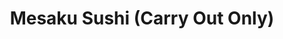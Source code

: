 ---
layout: place
title: "Mesaku Sushi (Carry Out Only)"
permalink: /illinois/lincolnwood/mesaku-sushi-carry-out-only.html
stateAbbr: IL
stateName: Illinois
cityName: Lincolnwood
seo:
  name: "Mesaku Sushi (Carry Out Only)"
  type: Restaurant
  links: http://www.mesaku.com/
description: "Mesaku Sushi (Carry Out Only) serves delicious sushi in Lincolnwood, Illinois. Try fresh Japanese dishes for a great dining experience. Available for takeout, lunch, and dinner."
place_id: ChIJ1ZYqqfzOD4gRLDfLleXleLc
photos:
  - name: >-
      places/ChIJ1ZYqqfzOD4gRLDfLleXleLc/photos/AeeoHcImygwV7QTBVZoctydi5ccT9_kxVmyNon2TNqYv5_BO-49u0SwOabK0n5c66HyzPTQmdDMez7ogmImUnq5B_N9QyS5PYqoSW10e9CUorGsZ6eBa2DCnm7MeY3lN8yPbIMRzxadSm0SVFpU46ZwOVMAaO3oKSuFsY3Fk0yyeZ87B9KdVra0Zydl2XNNn0Fe84VzvTdvtfolP6rbW0AgoYMWoyOAIbnUCv7BDtg1zL-ew2bcl6-RxfW4xDlj8R-7qYtvLNtKiCRqHOchm8nF4aV5tyYfViveTlkcmFJHGY8jwvA
    widthPx: 4800
    heightPx: 3200
    authorAttributions:
      - displayName: Mesaku Sushi (Carry Out Only)
        uri: https://maps.google.com/maps/contrib/109060315287339352180
        photoUri: >-
          https://lh3.googleusercontent.com/a-/ALV-UjXRfoLMQKlm4lRLLux9m-xmFLWc11zIxIilY_6cmGF45HQqbtQ=s100-p-k-no-mo
    flagContentUri: >-
      https://www.google.com/local/imagery/report/?cb_client=maps_api_places.places_api&image_key=!1e10!2sAF1QipO9_F2NX8lerrKKEHhmE8DdCC8iZbvCpXVBHQ-v&hl=en-US
    googleMapsUri: >-
      https://www.google.com/maps/place//data=!3m4!1e2!3m2!1sAF1QipO9_F2NX8lerrKKEHhmE8DdCC8iZbvCpXVBHQ-v!2e10!4m2!3m1!1s0x880fcefca92a96d5:0xb778e5e595cb372c
  - name: >-
      places/ChIJ1ZYqqfzOD4gRLDfLleXleLc/photos/AeeoHcLafbRiQikpYQqRnDT2wniJCQVMXBLrWxccHUDr1a7KCtUCnCAdodF6sFxEHH1hI1xzkwhEirJiOohV9XtrKjbGAHct24imrE5PC2Z1P1UJmJznvCHw3vHBFyqXr7kOfvpriv1-99oXGEdYAQWmrKwkiJJvCKc_WmOcFf2iWHwRDQ6ubpdDXfCDnc1qd1-qrCk0zuucAFC4-JQuyTYEKqeVzP4ogUNoItFywc1a5a_kj-wxiaAnXxUUhXc3H0Xs7ub13Yd8YbmXtXX8iAHhe3zGBNkQiPJUyyTYcmt_pUd99A
    widthPx: 3024
    heightPx: 3024
    authorAttributions:
      - displayName: Mesaku Sushi (Carry Out Only)
        uri: https://maps.google.com/maps/contrib/109060315287339352180
        photoUri: >-
          https://lh3.googleusercontent.com/a-/ALV-UjXRfoLMQKlm4lRLLux9m-xmFLWc11zIxIilY_6cmGF45HQqbtQ=s100-p-k-no-mo
    flagContentUri: >-
      https://www.google.com/local/imagery/report/?cb_client=maps_api_places.places_api&image_key=!1e10!2sAF1QipN2-wRJCxmwRi3JpwGKDj7jvUB1A9WFnajYvXD2&hl=en-US
    googleMapsUri: >-
      https://www.google.com/maps/place//data=!3m4!1e2!3m2!1sAF1QipN2-wRJCxmwRi3JpwGKDj7jvUB1A9WFnajYvXD2!2e10!4m2!3m1!1s0x880fcefca92a96d5:0xb778e5e595cb372c
  - name: >-
      places/ChIJ1ZYqqfzOD4gRLDfLleXleLc/photos/AeeoHcJPF11JI0sVWDE0Sm0_Z2IXjiaNmj1wHSgJWMNwhgG22IeRN3R9tNx9gMcmo_RlUnlRDy383DeBubqKFtDc92VuURvbuQ9AORLdnLjjoCAJ-f0P-aPFx3EsjL1eM7odCZCsg8mV1rCYplio0rQ6gcdqw_ZbK5hwKNQqu0q8YbJOTETTzw20Big0nL1kacHC12-nOefZOdcOfnTei-_epJRH11FY9aCsauLZ18M2HKls6ZoXW2AF1S0_KxoCHFd-hUtR7KlGfH3M1L3yVbCVqp94XOGCHr6FfYUjCUsHhX9Gmw
    widthPx: 3024
    heightPx: 3024
    authorAttributions:
      - displayName: Mesaku Sushi (Carry Out Only)
        uri: https://maps.google.com/maps/contrib/109060315287339352180
        photoUri: >-
          https://lh3.googleusercontent.com/a-/ALV-UjXRfoLMQKlm4lRLLux9m-xmFLWc11zIxIilY_6cmGF45HQqbtQ=s100-p-k-no-mo
    flagContentUri: >-
      https://www.google.com/local/imagery/report/?cb_client=maps_api_places.places_api&image_key=!1e10!2sAF1QipMBqqNRYAlRgrm87fk_m0EMvDUGDbRWXJ7y_GM8&hl=en-US
    googleMapsUri: >-
      https://www.google.com/maps/place//data=!3m4!1e2!3m2!1sAF1QipMBqqNRYAlRgrm87fk_m0EMvDUGDbRWXJ7y_GM8!2e10!4m2!3m1!1s0x880fcefca92a96d5:0xb778e5e595cb372c
  - name: >-
      places/ChIJ1ZYqqfzOD4gRLDfLleXleLc/photos/AeeoHcJFJldEHYVJaGrTm3QK1_PFJig3VcGqNRcmE_Vc1UwGlgyVLyZ16pPX07LoulhNYpKih3PK2rNc10m1aVhvAJcaNflfGlZb9s9wZpJ_KURC-TOqqjsauh-4MTN7UpAmjw6x9UdYkrHeqoJhkJdE9HGf-SojmW1INEP2UH-o-ZDS0g4pEZ0aSu3bwcQMZC_4GyC7z4E6NTlWnirMb525j6N9GUN4mjwFr3YiWZUdpc0jsWawSkcgkjPRoI_BMOP6HQmPpILZ9ZvBBa-PzxDER97Sx8efJrEkRlpBpfOrZMvN2ubU60Vrd4CNPRUoB5At3pYvIwjW3U319AweVX1dc2G-QQ45ABu9uZkEaFNvwrY-hrAhyA6q_DbsCVEqpTwgu5kIeBc-hmNvS9iK9PqegciWYYujlkc4fNxhbAn7t9vFtQ
    widthPx: 4032
    heightPx: 1960
    authorAttributions:
      - displayName: Ian M
        uri: https://maps.google.com/maps/contrib/114001701682522209148
        photoUri: >-
          https://lh3.googleusercontent.com/a/ACg8ocKe84wnivWuNYNeUUiPVfnbHjlLnORRQ5adk6o1yleV70_tvA=s100-p-k-no-mo
    flagContentUri: >-
      https://www.google.com/local/imagery/report/?cb_client=maps_api_places.places_api&image_key=!1e10!2sCIHM0ogKEICAgICh0Ie8Sw&hl=en-US
    googleMapsUri: >-
      https://www.google.com/maps/place//data=!3m4!1e2!3m2!1sCIHM0ogKEICAgICh0Ie8Sw!2e10!4m2!3m1!1s0x880fcefca92a96d5:0xb778e5e595cb372c
  - name: >-
      places/ChIJ1ZYqqfzOD4gRLDfLleXleLc/photos/AeeoHcKCWgXboCxrrI2h_tJHlsfKKJJI9kOobSC-M6qM-Ym7Rp35Q4siPjZ055wejupyBlT94xXIDd5ooG-qY2YbNSr3H_kNOgCK4g69giElc1Qt1iRkiIAX2v1X133dVUW_GfnU1G98QO_CAK17mo15CQpdneYI6OUjt-EobI7IqmqYN4X6j3Ql9GK29E7VRYDGwiQk0gFoNscsnBeayx9MXG9AfLR_zNPE_OSnC2KmzxM2DFdf_JoCM5OOZCnxGsDW-FnMCpX4xLY8vv0Z5agZ476o6hUcDehA5Il0LWltivu3NQ
    widthPx: 4032
    heightPx: 3024
    authorAttributions:
      - displayName: Mesaku Sushi (Carry Out Only)
        uri: https://maps.google.com/maps/contrib/109060315287339352180
        photoUri: >-
          https://lh3.googleusercontent.com/a-/ALV-UjXRfoLMQKlm4lRLLux9m-xmFLWc11zIxIilY_6cmGF45HQqbtQ=s100-p-k-no-mo
    flagContentUri: >-
      https://www.google.com/local/imagery/report/?cb_client=maps_api_places.places_api&image_key=!1e10!2sAF1QipNus4VoyOuSRB1FrK5ZJGRLWeSNpsB2Xq7eVfOM&hl=en-US
    googleMapsUri: >-
      https://www.google.com/maps/place//data=!3m4!1e2!3m2!1sAF1QipNus4VoyOuSRB1FrK5ZJGRLWeSNpsB2Xq7eVfOM!2e10!4m2!3m1!1s0x880fcefca92a96d5:0xb778e5e595cb372c
  - name: >-
      places/ChIJ1ZYqqfzOD4gRLDfLleXleLc/photos/AeeoHcJ_3dzqwbg0w5l2ldZQ0InVmNnE4HL3zT4WYcuemV8ckFEWNyZ3xmPjLKhGetCR1Zh2ik_tJwgMsHHPxDTxdGKc3gXhD_FHe6aSIK5s5kKfxjWFc2aab6JfdmX1ueNJvTQq_TJMt8vzoMic6YqwiH5kpOWrIMWJbLRxRZL48Bxms8dF2gZQNq92lrmqXHI8yX3VVh4qdowCnGRzWjLXYtiTFrIXh6xkx3Rnb7VvkKrgz_fFpjXz8WKIFoMjJwhPqhWEG2nAQH4EEdIIq4nRLlccTQjlk4i1opQhSCjXXaMJZgfTo97t75sHgp8k8KipCQiepAv6jxApq1f5OZHEtu4rEhV3PPYsTO1guOrSQHmw1BycTWfCwyOWqwW_dUOhwo_N6vK3-TQIWSy6t4Vkdxxhye54zBSBOOKNXPKJKfufsg
    widthPx: 4032
    heightPx: 3024
    authorAttributions:
      - displayName: Maggie Flores
        uri: https://maps.google.com/maps/contrib/109321310029214251071
        photoUri: >-
          https://lh3.googleusercontent.com/a/ACg8ocJcY_g8ojVTDx10jfri_sozZ4tbDSAP1p1kJqpKAJ1qkc4efg=s100-p-k-no-mo
    flagContentUri: >-
      https://www.google.com/local/imagery/report/?cb_client=maps_api_places.places_api&image_key=!1e10!2sCIHM0ogKEICAgIDMi_jLHA&hl=en-US
    googleMapsUri: >-
      https://www.google.com/maps/place//data=!3m4!1e2!3m2!1sCIHM0ogKEICAgIDMi_jLHA!2e10!4m2!3m1!1s0x880fcefca92a96d5:0xb778e5e595cb372c
  - name: >-
      places/ChIJ1ZYqqfzOD4gRLDfLleXleLc/photos/AeeoHcITeKjl-z1CMmYhDVNeQfnPEhP1X7sj-TFy7YKhpTXGTcmF0xU-gcIZyyf9bcn-nwDaWRFo-infqP_BKV2R9DZGa-sVM0igqIK_yv4g2jkRxdxJ4utmkXPmUL5FNn2Py8VBuT8HcREFnxBtKRre-qBHzDUi8ANzZ8Mut3W2M4xkdwW_17GLIDUhbNfeKMZx_DcP0dlYkyc-UfLZo0zk19QGufAZCLfcgesMSptF8NcG-9xKidleYpKYUaOz4Ec9a4DLPhz_1Zl5SWc-RJ6RokMRmJexbFGVfd6oAUoaRA9ca3V2k6zDZrAS41dcSOpMq6LBI59ic0Phfwff18Ku4TKKcP5LuAfRgUazBJl-oBXRsG0ezy6WBDdlUuwg3oODfS61KzUy4YzOHBkjcAdG4dXQll868O-aV0zCY22Ge5pur_hK
    widthPx: 3024
    heightPx: 4032
    authorAttributions:
      - displayName: Ewa Jopek
        uri: https://maps.google.com/maps/contrib/110408359358307093242
        photoUri: >-
          https://lh3.googleusercontent.com/a/ACg8ocLYKor4UgUa3DTx4w8Z-HQtXb-EodtWz6l82xAckpCUZpbt4w=s100-p-k-no-mo
    flagContentUri: >-
      https://www.google.com/local/imagery/report/?cb_client=maps_api_places.places_api&image_key=!1e10!2sCIHM0ogKEICAgIDBwrX8rAE&hl=en-US
    googleMapsUri: >-
      https://www.google.com/maps/place//data=!3m4!1e2!3m2!1sCIHM0ogKEICAgIDBwrX8rAE!2e10!4m2!3m1!1s0x880fcefca92a96d5:0xb778e5e595cb372c
  - name: >-
      places/ChIJ1ZYqqfzOD4gRLDfLleXleLc/photos/AeeoHcLkWwEvhBemM4iTSAa0UJ96f5NpFbdb2dJy5IRKNKhL_vgJBXHtP_ZXV5v5VEbEMrAAFGVsfmzTbB_uSjRpiGcAhVk1miPkmfxLOXEfG4pWl0v1rt4VVAsiwwd-B2Gng-Dmuv51WJz2VuLPMKd4UDLQu4V-WDkayhnFH5TUercOY3Wh9fqo1nerwZAWfCAFkY5G6TTCtUf8wfSnJjo01jbvoTJm_1vF9AcdfHdYdwa_IYjaIKLjrVLltxQy2wjOSNSOeFuqU7L0qhcOcu7MiGsYDdcsjCOU3S6NMea96ZS9lAS1IvYQFSXKpb0dSfgNuWTxvRbY_i9jbmBzHdpzxO8ptFRwX3ulbmKiavGypVc-1hbhWKuruAgLFxMbJIooaHwd-HcUEBnbcSJz5DRcCzHETAqgbN71FKk3-aYDnQxCg6vX
    widthPx: 3036
    heightPx: 4048
    authorAttributions:
      - displayName: Abid Patel
        uri: https://maps.google.com/maps/contrib/102402866845026391803
        photoUri: >-
          https://lh3.googleusercontent.com/a-/ALV-UjXUOXQvArR2W34_YuSOHvHTKLOKG3cmCye84pzEVyHXroK9zlqu1Q=s100-p-k-no-mo
    flagContentUri: >-
      https://www.google.com/local/imagery/report/?cb_client=maps_api_places.places_api&image_key=!1e10!2sCIHM0ogKEICAgICclurAhQE&hl=en-US
    googleMapsUri: >-
      https://www.google.com/maps/place//data=!3m4!1e2!3m2!1sCIHM0ogKEICAgICclurAhQE!2e10!4m2!3m1!1s0x880fcefca92a96d5:0xb778e5e595cb372c
  - name: >-
      places/ChIJ1ZYqqfzOD4gRLDfLleXleLc/photos/AeeoHcKHySx9B5uNRhFwA2FiULLIJeWgUW3KpGj39OHE8X6livnGJNLMCCWL0LrwSnIoJVg5shs6HhaXhycnwkYfSCbZYf9EhMu0jtsv1NmogsR1PdHY5cY3QDPCr9iYm1R_BAxZJ0agC7bDvZ2CLip4agFa1eSsjybwPNWe8F3Jr_iTOyTnaD5DUh2AReJZJgivenioLOOdNS16L69zOls-csOVCT2oi5TL5-6txuwq5bzCm66LsefJGvwO9xSo9OqVnhPkOvq9QHtqzq7M0wHvGGS2JP7wMQOhIRQAVh8Ru5jRPXEQ0Kn9xmgneWL8F_zKEP4QYNYHgAf6ma-vV3pz_9kNH0fR8780qWvspUPuWexs0QT8BIjf3-WhgvOh0DuFJAcNFqiHPgE4df5vlLHkTZD5FQMfseCBRRnQkja3ortD3-E
    widthPx: 4032
    heightPx: 3024
    authorAttributions:
      - displayName: Seong Yoo
        uri: https://maps.google.com/maps/contrib/105526920508182377032
        photoUri: >-
          https://lh3.googleusercontent.com/a-/ALV-UjVXwbom_PuvlIAfNqmMZeR8BRGCiyyUc3oa-EUftVp93B_VZUWH=s100-p-k-no-mo
    flagContentUri: >-
      https://www.google.com/local/imagery/report/?cb_client=maps_api_places.places_api&image_key=!1e10!2sCIHM0ogKEICAgICE76mH-QE&hl=en-US
    googleMapsUri: >-
      https://www.google.com/maps/place//data=!3m4!1e2!3m2!1sCIHM0ogKEICAgICE76mH-QE!2e10!4m2!3m1!1s0x880fcefca92a96d5:0xb778e5e595cb372c
  - name: >-
      places/ChIJ1ZYqqfzOD4gRLDfLleXleLc/photos/AeeoHcK-osg6xewk0XVb4y0PHADvbvZ_gCzjhjaECIHL7OjGiWdhJkxZFhimwKH3BXRq1SXhORh4RuMe-9gckP3ZH8jcPl4aaOcRfFIwLf7YE5o6FBqWkHsYhNM-pYY7oMBzOY89BU2-MkQMBYx9LyQL0TgqPXNHsN3rJgkdDydOlnOEeBdan96gA0qRlE9cDb5XjnThjQ_zrJvCL2Tk35z6rG3P3Z48fvCFhQ8bSU2NAWa08PJJT8FaXo7adRmc4T6t822S0Lr3R9XXq0-rt9FobBjz79Kaippn2YRCND-3OeSQOSBO6n38AO3GeC2i50jLbxcHYnxzXtpFLsitBooQ0boQdYKTMX-sXOnZQ9ehZJNVDFJ5YPX4zQy4yro-FwdUUyS7GqU_3dllJjOTmXczYJ5n1yPptXK_hDWvDYnaCwUHsw
    widthPx: 1612
    heightPx: 1076
    authorAttributions:
      - displayName: Oliver Moon
        uri: https://maps.google.com/maps/contrib/105621985892985266733
        photoUri: >-
          https://lh3.googleusercontent.com/a-/ALV-UjXDsOBIHr_1gRgCv8CgxgWUo9IdMSCYPpUWN9KhPHrRNvwisUUB=s100-p-k-no-mo
    flagContentUri: >-
      https://www.google.com/local/imagery/report/?cb_client=maps_api_places.places_api&image_key=!1e10!2sCIHM0ogKEICAgIDEsYneCw&hl=en-US
    googleMapsUri: >-
      https://www.google.com/maps/place//data=!3m4!1e2!3m2!1sCIHM0ogKEICAgIDEsYneCw!2e10!4m2!3m1!1s0x880fcefca92a96d5:0xb778e5e595cb372c
address: 4718 W Touhy Ave, Lincolnwood, IL 60712, USA
street: 4718 W Touhy Ave
city: Lincolnwood
state: IL
zip: '60712'
country: USA
neighborhood: null
latitude: '42.011947'
longitude: '-87.746361'
accessibility_options:
  wheelchairAccessibleParking: true
  wheelchairAccessibleEntrance: true
business_status: OPERATIONAL
name: Mesaku Sushi (Carry Out Only)
google_maps_links:
  directionsUri: >-
    https://www.google.com/maps/dir//''/data=!4m7!4m6!1m1!4e2!1m2!1m1!1s0x880fcefca92a96d5:0xb778e5e595cb372c!3e0
  placeUri: https://maps.google.com/?cid=13220569480369485612
  writeAReviewUri: >-
    https://www.google.com/maps/place//data=!4m3!3m2!1s0x880fcefca92a96d5:0xb778e5e595cb372c!12e1
  reviewsUri: >-
    https://www.google.com/maps/place//data=!4m4!3m3!1s0x880fcefca92a96d5:0xb778e5e595cb372c!9m1!1b1
  photosUri: >-
    https://www.google.com/maps/place//data=!4m3!3m2!1s0x880fcefca92a96d5:0xb778e5e595cb372c!10e5
primary_type: Sushi Restaurant
opening_hours:
  regular: null
  current: null
secondary_opening_hours:
  regular:
    weekdayDescriptions: null
    type: null
  current:
    weekdayDescriptions: null
    type: null
phone: (224) 388-9024
price_level: PRICE_LEVEL_INEXPENSIVE
price_range: $10 &ndash; $20
rating: '4.8'
rating_count: 0
website: http://www.mesaku.com/
reviews:
  - name: >-
      places/ChIJ1ZYqqfzOD4gRLDfLleXleLc/reviews/ChZDSUhNMG9nS0VJQ0FnTUNBeWMzU0ZnEAE
    relativePublishTimeDescription: 2 months ago
    rating: 5
    text:
      text: >-
        I've come here several times, and I've never had a single issue. My
        order has been ready earlier than expected almost every time, and the
        food is always correct and delicious. Best bang for your buck sushi, and
        I'm a huge fan of the Shrimp Tempura Udon
      languageCode: en
    originalText:
      text: >-
        I've come here several times, and I've never had a single issue. My
        order has been ready earlier than expected almost every time, and the
        food is always correct and delicious. Best bang for your buck sushi, and
        I'm a huge fan of the Shrimp Tempura Udon
      languageCode: en
    authorAttribution:
      displayName: Rick Oquendo
      uri: https://www.google.com/maps/contrib/107421713055915334174/reviews
      photoUri: >-
        https://lh3.googleusercontent.com/a-/ALV-UjWav8c_YBYjLoGbyn6gWptomd8Ci0ip6D6BI-av4JMDqC4KCMj7gw=s128-c0x00000000-cc-rp-mo-ba5
    publishTime: '2025-02-02T01:59:39.065150Z'
    flagContentUri: >-
      https://www.google.com/local/review/rap/report?postId=ChZDSUhNMG9nS0VJQ0FnTUNBeWMzU0ZnEAE&d=17924085&t=1
    googleMapsUri: >-
      https://www.google.com/maps/reviews/data=!4m6!14m5!1m4!2m3!1sChZDSUhNMG9nS0VJQ0FnTUNBeWMzU0ZnEAE!2m1!1s0x880fcefca92a96d5:0xb778e5e595cb372c
  - name: >-
      places/ChIJ1ZYqqfzOD4gRLDfLleXleLc/reviews/ChdDSUhNMG9nS0VJQ0FnSUNYby16NWt3RRAB
    relativePublishTimeDescription: 5 months ago
    rating: 5
    text:
      text: >-
        Mesaku Sushi offers fast, reliable take-out service with excellent sushi
        options. I ordered the Maki Tray A, which includes 2 spicy tuna rolls, 2
        California rolls, and 2 fire rolls—a total of 52 pieces.


        The quality of the sushi was impressive, with fresh ingredients and
        flavorful combinations. The spicy tuna had just the right kick, and the
        fire roll added an exciting element. Service was efficient, making it an
        ideal option for a quick meal.


        I highly recommend Mesaku Sushi for anyone looking for convenient and
        delicious sushi on the go. A great experience overall.
      languageCode: en
    originalText:
      text: >-
        Mesaku Sushi offers fast, reliable take-out service with excellent sushi
        options. I ordered the Maki Tray A, which includes 2 spicy tuna rolls, 2
        California rolls, and 2 fire rolls—a total of 52 pieces.


        The quality of the sushi was impressive, with fresh ingredients and
        flavorful combinations. The spicy tuna had just the right kick, and the
        fire roll added an exciting element. Service was efficient, making it an
        ideal option for a quick meal.


        I highly recommend Mesaku Sushi for anyone looking for convenient and
        delicious sushi on the go. A great experience overall.
      languageCode: en
    authorAttribution:
      displayName: one 7 five
      uri: https://www.google.com/maps/contrib/103606372939312587371/reviews
      photoUri: >-
        https://lh3.googleusercontent.com/a-/ALV-UjV3d-jeCVYDZO2U1XFLTpq7QNDkvEHeSyQ36ELGz4l5Z_lOGew=s128-c0x00000000-cc-rp-mo-ba5
    publishTime: '2024-10-20T13:04:17.210636Z'
    flagContentUri: >-
      https://www.google.com/local/review/rap/report?postId=ChdDSUhNMG9nS0VJQ0FnSUNYby16NWt3RRAB&d=17924085&t=1
    googleMapsUri: >-
      https://www.google.com/maps/reviews/data=!4m6!14m5!1m4!2m3!1sChdDSUhNMG9nS0VJQ0FnSUNYby16NWt3RRAB!2m1!1s0x880fcefca92a96d5:0xb778e5e595cb372c
  - name: >-
      places/ChIJ1ZYqqfzOD4gRLDfLleXleLc/reviews/ChZDSUhNMG9nS0VJQ0FnTUNBcWFDSFl3EAE
    relativePublishTimeDescription: 2 months ago
    rating: 5
    text:
      text: >-
        Not only does this place have fairly priced sushi, but it's also very
        delicious and fresh. Not to mention the sweet and friendly lady who I
        always see - they have amazing customer service. Back to the food; I
        usually get the fire roll, aka dragon roll, spicy shrimp roll, and
        Lincoln roll, and they're all very tasty and have always been fresh.
        This is my go-to place whenever I'm feeling sushi! I look forward to
        trying out the other dishes and sushi rolls!


        P.S. as far as I know, they only do take-out, so it's a quick in and out
        with this place.
      languageCode: en
    originalText:
      text: >-
        Not only does this place have fairly priced sushi, but it's also very
        delicious and fresh. Not to mention the sweet and friendly lady who I
        always see - they have amazing customer service. Back to the food; I
        usually get the fire roll, aka dragon roll, spicy shrimp roll, and
        Lincoln roll, and they're all very tasty and have always been fresh.
        This is my go-to place whenever I'm feeling sushi! I look forward to
        trying out the other dishes and sushi rolls!


        P.S. as far as I know, they only do take-out, so it's a quick in and out
        with this place.
      languageCode: en
    authorAttribution:
      displayName: ARA 5
      uri: https://www.google.com/maps/contrib/112036379499713264756/reviews
      photoUri: >-
        https://lh3.googleusercontent.com/a-/ALV-UjX0H_I2j0dVKk-WHOX2i4VP-hWkdY6Hm63B4Vz7Zof4LtcNA80S=s128-c0x00000000-cc-rp-mo-ba2
    publishTime: '2025-02-02T02:35:22.817713Z'
    flagContentUri: >-
      https://www.google.com/local/review/rap/report?postId=ChZDSUhNMG9nS0VJQ0FnTUNBcWFDSFl3EAE&d=17924085&t=1
    googleMapsUri: >-
      https://www.google.com/maps/reviews/data=!4m6!14m5!1m4!2m3!1sChZDSUhNMG9nS0VJQ0FnTUNBcWFDSFl3EAE!2m1!1s0x880fcefca92a96d5:0xb778e5e595cb372c
  - name: >-
      places/ChIJ1ZYqqfzOD4gRLDfLleXleLc/reviews/ChdDSUhNMG9nS0VJQ0FnSUR2LUpXYW1nRRAB
    relativePublishTimeDescription: 3 months ago
    rating: 5
    text:
      text: >-
        Glad it opened in my neighborhood. Great place for inexpensive, fresh
        and delicious sushi. Had the poke bowls as well and we're great. Much
        less expensive than other places. Owners are very kind. Became a takeout
        after COVID but we'll worth a try if you have not yet. Highly recommend
      languageCode: en
    originalText:
      text: >-
        Glad it opened in my neighborhood. Great place for inexpensive, fresh
        and delicious sushi. Had the poke bowls as well and we're great. Much
        less expensive than other places. Owners are very kind. Became a takeout
        after COVID but we'll worth a try if you have not yet. Highly recommend
      languageCode: en
    authorAttribution:
      displayName: Claud
      uri: https://www.google.com/maps/contrib/114261098653594270111/reviews
      photoUri: >-
        https://lh3.googleusercontent.com/a/ACg8ocIhiuLlaSlmYearfN5-WLd13fGSicQ5tSSMnHu6FuMbsacRTQ=s128-c0x00000000-cc-rp-mo
    publishTime: '2024-12-17T14:11:32.409587Z'
    flagContentUri: >-
      https://www.google.com/local/review/rap/report?postId=ChdDSUhNMG9nS0VJQ0FnSUR2LUpXYW1nRRAB&d=17924085&t=1
    googleMapsUri: >-
      https://www.google.com/maps/reviews/data=!4m6!14m5!1m4!2m3!1sChdDSUhNMG9nS0VJQ0FnSUR2LUpXYW1nRRAB!2m1!1s0x880fcefca92a96d5:0xb778e5e595cb372c
  - name: >-
      places/ChIJ1ZYqqfzOD4gRLDfLleXleLc/reviews/ChdDSUhNMG9nS0VJQ0FnSURzbVptUDFRRRAB
    relativePublishTimeDescription: 5 years ago
    rating: 5
    text:
      text: >-
        Love love love eating here! We got two Beef Udon Noodle bowls and 6
        rolls. The food was made quick and delicious every time! Such a cute and
        super tasty place! The prices are not bad either!
      languageCode: en
    originalText:
      text: >-
        Love love love eating here! We got two Beef Udon Noodle bowls and 6
        rolls. The food was made quick and delicious every time! Such a cute and
        super tasty place! The prices are not bad either!
      languageCode: en
    authorAttribution:
      displayName: Mikayla Rae
      uri: https://www.google.com/maps/contrib/108808147518602847280/reviews
      photoUri: >-
        https://lh3.googleusercontent.com/a-/ALV-UjWUANJoI4hOaV5skzI9mRvVFDfUYdALsT0PmRHXRivtYhhPa2y9=s128-c0x00000000-cc-rp-mo-ba2
    publishTime: '2020-03-08T18:36:06.950545Z'
    flagContentUri: >-
      https://www.google.com/local/review/rap/report?postId=ChdDSUhNMG9nS0VJQ0FnSURzbVptUDFRRRAB&d=17924085&t=1
    googleMapsUri: >-
      https://www.google.com/maps/reviews/data=!4m6!14m5!1m4!2m3!1sChdDSUhNMG9nS0VJQ0FnSURzbVptUDFRRRAB!2m1!1s0x880fcefca92a96d5:0xb778e5e595cb372c
parking_options:
  freeParkingLot: true
  freeStreetParking: true
  valetParking: false
payment_options:
  acceptsCreditCards: true
  acceptsDebitCards: true
  acceptsCashOnly: false
  acceptsNfc: true
allow_dogs: null
curbside_pickup: null
delivery: false
dine_in: true
good_for_children: false
good_for_groups: null
good_for_sports: false
live_music: false
menu_for_children: false
outdoor_seating: false
reservable: false
restroom: null
serves_beer: false
serves_breakfast: false
serves_brunch: false
serves_cocktails: false
serves_coffee: false
serves_dinner: true
serves_dessert: null
serves_lunch: true
serves_vegetarian_food: true
serves_wine: false
takeout: true
update_category: essentials
summary: null

---
